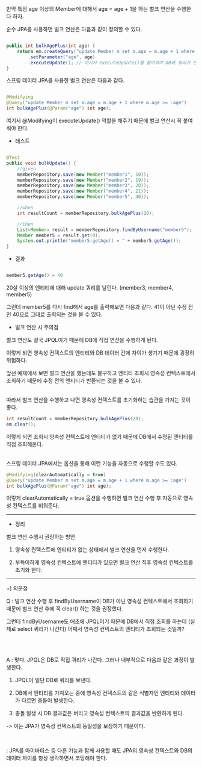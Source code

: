만약 특정 age 이상의 Member에 대해서 age = age + 1을 하는 벌크 연산을 수행한다 하자.

순수 JPA를 사용하면 벌크 연산은 다음과 같이 정의할 수 있다.

```java

public int bulkAgePlus(int age) {
    return em.createQuery("update Member m set m.age = m.age + 1 where m.age >= :age")
        .setParameter("age", age)
        .executeUpdate(); // 여기서 executeUpdate()를 붙여줘야 DB에 쿼리가 반영된다. 반환 타입은 update 된 엔티티의 개수이다.
}

```

스프링 데이터 JPA를 사용한 벌크 연산은 다음과 같다.


```java

@Modifying
@Query("update Member m set m.age = m.age + 1 where m.age >= :age")
int bulkAgePlus(@Param("age") int age);

```

여기서 @Modifying이 executeUpdate() 역할을 해주기 때문에 벌크 연산시 꼭 붙여줘야 한다.

* 테스트

```java

@Test
public void bulkUpdate() {
    //given
    memberRepository.save(new Member("member1", 10));
    memberRepository.save(new Member("member2", 19));
    memberRepository.save(new Member("member3", 20));
    memberRepository.save(new Member("member4", 21));
    memberRepository.save(new Member("member5", 40));

    //when
    int resultCount = memberRepository.bulkAgePlus(20);

    //then
    List<Member> result = memberRepository.findByUsername("member5");
    Member member5 = result.get(0);
    System.out.println("member5.getAge() = " + member5.getAge());
}

```

* 결과

```java

member5.getAge() = 40
```

20살 이상의 엔티티에 대해 update 쿼리를 날린다. (member3, member4, member5)

그런데 member5를 다시 find해서 age를 출력해보면 다음과 같다. 41이 아닌 수정 전인 40으로 그대로 출력되는 것을 볼 수 있다.

* 벌크 연산 시 주의점

벌크 연산도 결국 JPQL이기 때문에 DB에 직접 연산을 수행하게 된다. 

이렇게 되면 영속성 컨텍스트의 엔티티와 DB 데이터 간에 차이가 생기기 때문에 굉장히 위험하다.

앞선 예제에서 보면 벌크 연산을 했는데도 불구하고 엔티티 조회시 영속성 컨텍스트에서 조회하기 때문에 수정 전의 엔티티가 반환되는 것을 볼 수 있다.
<br/><br/>

따라서 벌크 연산을 수행하고 나면 영속성 컨텍스트를 초기화하는 습관을 가지는 것이 좋다.

```java
int resultCount = memberRepository.bulkAgePlus(20);
em.clear();
```
이렇게 되면 조회시 영속성 컨텍스트에 엔티티가 없기 때문에 DB에서 수정된 엔티티를 직접 조회해온다.
<br/><br/>

스프링 데이터 JPA에서는 옵션을 통해 이런 기능을 자동으로 수행할 수도 있다.

```java
@Modifying(clearAutomatically = true)
@Query("update Member m set m.age = m.age + 1 where m.age >= :age")
int bulkAgePlus(@Param("age") int age);

```

이렇게 clearAutomatically = true 옵션을 수행하면 벌크 연산 수행 후 자동으로 영속성 컨텍스트를 비워준다.


---

* 정리

벌크 연산 수행시 권장하는 방안

1. 영속성 컨텍스트에 엔티티가 없는 상태에서 벌크 연산을 먼저 수행한다.

2. 부득이하게 영속성 컨텍스트에 엔티티가 있으면 벌크 연산 직후 영속성 컨텍스트를 초기화 한다.

---

+) 의문점

Q : 벌크 연산 수행 후 findByUsername이 DB가 아닌 영속성 컨텍스트에서 조회하기 때문에 벌크 연산 후에 꼭 clear() 하는 것을 권장했다.

그런데 findByUsername도 애초에 JPQL이기 때문에 DB에서 직접 조회를 하는데 (실제로 select 쿼리가 나간다) 어째서 영속성 컨텍스트의 엔티티가 조회되는 것일까?

<br/><br/> 

A : 맞다. JPQL은 DB로 직접 쿼리가 나간다. 그러나 내부적으로 다음과 같은 과정이 발생한다.

1. JPQL이 일단 DB로 쿼리를 보낸다.

2. DB에서 엔티티를 가져오는 중에 영속성 컨텍스트의 같은 식별자인 엔티티와 데이터가 다르면 충돌이 발생한다.

3. 충돌 발생 시 DB 결과값은 버리고 영속성 컨텍스트의 결과값을 반환하게 된다.

-> 이는 JPA가 영속성 컨텍스트의 동일성을 보장하기 때문이다.

 <br/> 

: JPA를 마이바티스 등 다른 기능과 함께 사용할 때도 JPA의 영속성 컨텍스트와 DB의 데이터 차이를 항상 생각하면서 코딩해야 한다. 



